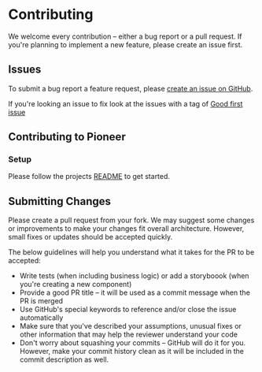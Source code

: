 # Contributing

We welcome every contribution – either a bug report or a pull request. If you're planning to implement a new feature, please create an issue first.

## Issues

To submit a bug report a feature request, please [create an issue on GitHub](https://github.com/Joystream/pioneer/issues/new/choose).

If you're looking an issue to fix look at the issues with a tag of [Good first issue](https://github.com/Joystream/pioneer/labels/good%20first%20issue)

## Contributing to Pioneer

### Setup

Please follow the projects [README](/README.md) to get started.

## Submitting Changes

Please create a pull request from your fork. We may suggest some changes or improvements to make your changes fit overall architecture. However, small fixes or updates should be accepted quickly.

The below guidelines will help you understand what it takes for the PR to be accepted:

- Write tests (when including business logic) or add a storyboook (when you're creating a new component)
- Provide a good PR title – it will be used as a commit message when the PR is merged
- Use GitHub's special keywords to reference and/or close the issue automatically
- Make sure that you've described your assumptions, unusual fixes or other information that may help the reviewer understand your code
- Don't worry about squashing your commits – GitHub will do it for you. However, make your commit history clean as it will be included in the commit description as well.
